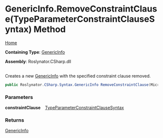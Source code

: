 # GenericInfo\.RemoveConstraintClause\(TypeParameterConstraintClauseSyntax\) Method

[Home](../../../../../README.md)

**Containing Type**: [GenericInfo](../README.md)

**Assembly**: Roslynator\.CSharp\.dll

\
Creates a new [GenericInfo](../README.md) with the specified constraint clause removed\.

```csharp
public Roslynator.CSharp.Syntax.GenericInfo RemoveConstraintClause(Microsoft.CodeAnalysis.CSharp.Syntax.TypeParameterConstraintClauseSyntax constraintClause)
```

### Parameters

**constraintClause** &ensp; [TypeParameterConstraintClauseSyntax](https://docs.microsoft.com/en-us/dotnet/api/microsoft.codeanalysis.csharp.syntax.typeparameterconstraintclausesyntax)

### Returns

[GenericInfo](../README.md)

